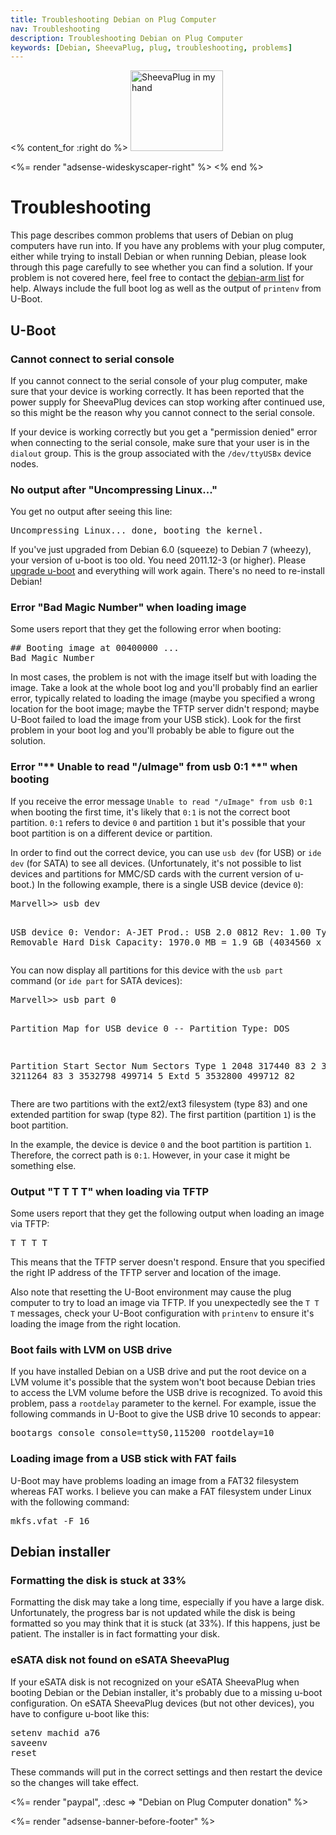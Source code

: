 ```yaml
---
title: Troubleshooting Debian on Plug Computer
nav: Troubleshooting
description: Troubleshooting Debian on Plug Computer
keywords: [Debian, SheevaPlug, plug, troubleshooting, problems]
---
```


<% content_for :right do %>
<img src = "../images/r_sheevaplug_hand.jpg" class="border" alt="SheevaPlug in my hand" width="148" height="129" />

<%= render "adsense-wideskyscaper-right" %>
<% end %>

<h1>Troubleshooting</h1>

This page describes common problems that users of Debian on plug computers
have run into.  If you have any problems with your plug computer, either
while trying to install Debian or when running Debian, please look through
this page carefully to see whether you can find a solution.  If your
problem is not covered here, feel free to contact the <a href =
"http://lists.debian.org/debian-arm/">debian-arm list</a> for help.  Always
include the full boot log as well as the output of `printenv` from U-Boot.

<h2><a id = "u-boot">U-Boot</a></h2>

<h3><a id = "serial">Cannot connect to serial console</a></h3>

If you cannot connect to the serial console of your plug computer, make
sure that your device is working correctly.  It has been reported that the
power supply for SheevaPlug devices can stop working after continued use,
so this might be the reason why you cannot connect to the serial console.

If your device is working correctly but you get a "permission denied" error
when connecting to the serial console, make sure that your user is in the
`dialout` group.  This is the group associated with the `/dev/ttyUSBx`
device nodes.

<h3><a id = "uncompress">No output after "Uncompressing Linux..."</a></h3>

You get no output after seeing this line:

<div class="code">
<pre>
Uncompressing Linux... done, booting the kernel.
</pre>
</div>

If you've just upgraded from Debian 6.0 (squeeze) to Debian 7 (wheezy),
your version of u-boot is too old.  You need 2011.12-3 (or higher).  Please
<a href = "../uboot-upgrade/">upgrade u-boot</a> and everything will work
again.  There's no need to re-install Debian!

<h3><a id = "bad-magic">Error "Bad Magic Number" when loading image</a></h3>

Some users report that they get the following error when booting:

<div class="code">
<pre>
## Booting image at 00400000 ...
Bad Magic Number
</pre>
</div>

In most cases, the problem is not with the image itself but with loading
the image.  Take a look at the whole boot log and you'll probably find an
earlier error, typically related to loading the image (maybe you specified
a wrong location for the boot image; maybe the TFTP server didn't respond;
maybe U-Boot failed to load the image from your USB stick).  Look for the
first problem in your boot log and you'll probably be able to figure out
the solution.

<h3><a id = "dev-part">Error "** Unable to read "/uImage" from usb 0:1 **" when booting</a></h3>

If you receive the error message `Unable to read "/uImage" from usb 0:1`
when booting the first time, it's likely that `0:1` is not the correct boot
partition.  `0:1` refers to device `0` and partition `1` but it's possible
that your boot partition is on a different device or partition.

In order to find out the correct device, you can use `usb dev` (for USB) or
`ide dev` (for SATA) to see all devices.  (Unfortunately, it's not possible
to list devices and partitions for MMC/SD cards with the current version of
u-boot.)  In the following example, there is a single USB device (device
`0`):

<div class="code">
<pre>
Marvell&gt;&gt; <span class="input">usb dev</span>

USB device 0: Vendor: A-JET    Prod.: USB 2.0 0812     Rev: 1.00
            Type: Removable Hard Disk
            Capacity: 1970.0 MB = 1.9 GB (4034560 x 512)
</pre>
</div>

You can now display all partitions for this device with the `usb part`
command (or `ide part` for SATA devices):

<div class="code">
<pre>
Marvell&gt;&gt; <span class="input">usb part 0</span>

Partition Map for USB device 0  --   Partition Type: DOS

Partition     Start Sector     Num Sectors     Type
    1                 2048          317440      83
    2               319488         3211264      83
    3              3532798          499714       5 Extd
    5              3532800          499712      82
</pre>
</div>

There are two partitions with the ext2/ext3 filesystem (type 83) and one
extended partition for swap (type 82).  The first partition (partition `1`)
is the boot partition.

In the example, the device is device `0` and the boot partition is
partition `1`.  Therefore, the correct path is `0:1`.  However, in your
case it might be something else.

<h3><a id = "tftp-timeout">Output "T T T T" when loading via TFTP</a></h3>

Some users report that they get the following output when loading an image
via TFTP:

<div class="code">
<pre>
T T T T
</pre>
</div>

This means that the TFTP server doesn't respond.  Ensure that you specified
the right IP address of the TFTP server and location of the image.

Also note that resetting the U-Boot environment may cause the plug computer
to try to load an image via TFTP.  If you unexpectedly see the `T T T`
messages, check your U-Boot configuration with `printenv` to ensure it's
loading the image from the right location.

<h3><a id = "usb-lvm">Boot fails with LVM on USB drive</a></h3>

If you have installed Debian on a USB drive and put the root device on a
LVM volume it's possible that the system won't boot because Debian tries to
access the LVM volume before the USB drive is recognized.  To avoid this
problem, pass a `rootdelay` parameter to the kernel.  For example, issue
the following commands in U-Boot to give the USB drive 10 seconds to
appear:

<div class="code">
<pre>
bootargs_console console=ttyS0,115200 rootdelay=10
</pre>
</div>

<h3><a id = "fat">Loading image from a USB stick with FAT fails</a></h3>

U-Boot may have problems loading an image from a FAT32 filesystem whereas
FAT works.  I believe you can make a FAT filesystem under Linux with the
following command:

<div class="code">
<pre>
mkfs.vfat -F 16
</pre>
</div>

<h2><a id = "installer">Debian installer</a></h2>

<h3><a id = "partman-stuck">Formatting the disk is stuck at 33%</a></h3>

Formatting the disk may take a long time, especially if you have a large
disk.  Unfortunately, the progress bar is not updated while the disk is
being formatted so you may think that it is stuck (at 33%).  If this
happens, just be patient.  The installer is in fact formatting your disk.

<h3><a id = "esata-sheevaplug">eSATA disk not found on eSATA SheevaPlug</a></h3>

If your eSATA disk is not recognized on your eSATA SheevaPlug when booting
Debian or the Debian installer, it's probably due to a missing u-boot
configuration.  On eSATA SheevaPlug devices (but not other devices), you
have to configure u-boot like this:

<div class="code">
<pre>
setenv machid a76
saveenv
reset
</pre>
</div>

These commands will put in the correct settings and then restart the device
so the changes will take effect.

<%= render "paypal", :desc => "Debian on Plug Computer donation" %>

<div class="bbf">
<%= render "adsense-banner-before-footer" %>
</div>

